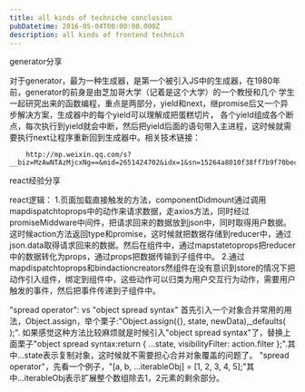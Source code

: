 ```yaml
---
title: all kinds of techniche conclusion
pubDatetime: 2016-05-04T00:00:00.000Z
description: all kinds of frontend technich
---
```


generator分享

对于generator，最为一种生成器，是第一个被引入JS中的生成器，在1980年前，generator的前身是由芝加哥大学（记着是这个大学）的一个教授和几个 学生一起研究出来的函数编程，重点是两部分，yield和next，继promise后又一个异步解决方案，生成器中的每个yield可以理解成把蛋糕切片， 各个yield组成各个断点，每次执行到yield就会中断，然后把yield后面的语句带入主进程，这时候就需要执行next让程序重新回到生成器中。相关技术链接：

        http://mp.weixin.qq.com/s?__biz=MzAwNTAzMjcxNg==&mid=2651424702&idx=1&sn=15264a8010f38ff7b9f70beceeab615f&scene=23&srcid=0606ekAquOn0wSWr5QMT9sIk#rd

react经验分享

react逻辑： 1.页面加载直接触发的方法，componentDidmount通过调用mapdispatchtoprops中的动作来请求数据，走axios方法，同时经过promiseMiddware中间件，把请求回来的数据放到json中，同时取得用户数据。这时候action方法返回type和promise，这时候就把数据存储到reducer中，通过json.data取得请求回来的数据。然后在组件中，通过mapstatetoprops把reducer中的数据转化为props，通过props把数据传输到子组件中。 2.通过mapdispatchtoprops和bindactioncreators然组件在没有意识到store的情况下把动作引入组件，绑定到组件中，这些动作可以归类为用户交互行为动作，需要用户触发的事件，然后把事件传递到子组件中。

"spread operator": vs "object spread syntax"
首先引入一个对象合并常用的用法，Object.assign，举个栗子:"Object.assign({}, state, newData),\_defaults( );".
如果感觉这种方法比较麻烦就是时候引入"object spread syntax"了，替换上面栗子"object spread syntax:return { ...state, visibilityFilter: action.filter };".其中...state表示复制对象，这时候就不需要担心合并对象覆盖的问题了。
"spread operator"，先看一个例子，"[a, b, ...iterableObj] = [1, 2, 3, 4, 5];"其中...iterableObj表示扩展整个数组除去1，2元素的剩余部分。

